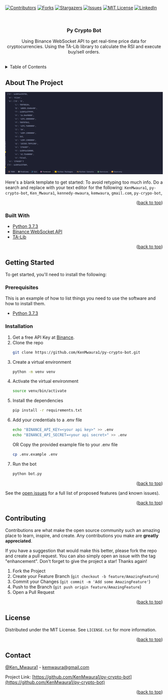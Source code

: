 
<!-- PROJECT SHIELDS -->
<!--
*** I'm using markdown "reference style" links for readability.
*** Reference links are enclosed in brackets [ ] instead of parentheses ( ).
*** See the bottom of this document for the declaration of the reference variables
*** for contributors-url, forks-url, etc. This is an optional, concise syntax you may use.
*** https://www.markdownguide.org/basic-syntax/#reference-style-links
-->
[![Contributors][contributors-shield]][contributors-url]
[![Forks][forks-shield]][forks-url]
[![Stargazers][stars-shield]][stars-url]
[![Issues][issues-shield]][issues-url]
[![MIT License][license-shield]][license-url]
[![LinkedIn][linkedin-shield]][linkedin-url]



<!-- PROJECT LOGO -->
<br />

<h3 align="center">Py Crypto Bot</h3>

  <p align="center">
    Using Binance WebSocket API to get real-time price data for cryptocurrencies. Using the TA-Lib library to calculate the RSI and execute buy/sell orders.
    <br />
    <br />
  </p>



<!-- TABLE OF CONTENTS -->
<details>
  <summary>Table of Contents</summary>
  <ol>
    <li>
      <a href="#about-the-project">About The Project</a>
      <ul>
        <li><a href="#built-with">Built With</a></li>
      </ul>
    </li>
    <li>
      <a href="#getting-started">Getting Started</a>
      <ul>
        <li><a href="#prerequisites">Prerequisites</a></li>
        <li><a href="#installation">Installation</a></li>
      </ul>
    </li>
    <li><a href="#usage">Usage</a></li>
    <li><a href="#roadmap">Roadmap</a></li>
    <li><a href="#contributing">Contributing</a></li>
    <li><a href="#license">License</a></li>
    <li><a href="#contact">Contact</a></li>
    <li><a href="#acknowledgments">Acknowledgments</a></li>
  </ol>
</details>



<!-- ABOUT THE PROJECT -->
## About The Project

![Py Crypto Bot](images/2021-12-08_01-32-crypto.png)


Here's a blank template to get started: To avoid retyping too much info. Do a search and replace with your text editor for the following: `KenMwaura1`, `py-crypto-bot`, `Ken_Mwaura1`, `kennedy-mwaura`, `kemwaura`, `gmail.com`, `py-crypo-bot`, 

<p align="right">(<a href="#top">back to top</a>)</p>



### Built With

* [Python 3.7.3](https://www.python.org/downloads/)
* [Binance WebSocket API](https://github.com/binance/binance-spot-api-docs/blob/master/web-socket-streams.md#klinecandlestick-streams)
* [TA-Lib](https://mrjbq7.github.io/ta-lib/)


<p align="right">(<a href="#top">back to top</a>)</p>



<!-- GETTING STARTED -->
## Getting Started

To get started, you'll need to install the following:

### Prerequisites

This is an example of how to list things you need to use the software and how to install them.
* [Python 3.7.3](https://www.python.org/downloads/)

### Installation

1. Get a free API Key at [Binance](https://www.binance.com).
2. Clone the repo
   ```sh
   git clone https://github.com/KenMwaura1/py-crypto-bot.git
   ```
3. Create a virtual environment
   ```sh
   python -m venv venv
   ```
4. Activate the virtual environment
   ```sh
   source venv/bin/activate
   ```
5. Install the dependencies
   ```sh
   pip install -r requirements.txt
   ```
6. Add your credentials to a .env file
   ```sh
   echo "BINANCE_API_KEY=<your api key>" >> .env
   echo "BINANCE_API_SECRET=<your api secret>" >> .env
   ```
   OR 
   Copy the provided example file to your .env file
   ```sh
   cp .env.example .env
   ```
7. Run the bot
   ```sh
   python bot.py
   ```
   

<p align="right">(<a href="#top">back to top</a>)</p>




See the [open issues](https://github.com/KenMwaura1/py-crypto-bot/issues) for a full list of proposed features (and known issues).

<p align="right">(<a href="#top">back to top</a>)</p>



<!-- CONTRIBUTING -->
## Contributing

Contributions are what make the open source community such an amazing place to learn, inspire, and create. Any contributions you make are **greatly appreciated**.

If you have a suggestion that would make this better, please fork the repo and create a pull request. You can also simply open an issue with the tag "enhancement".
Don't forget to give the project a star! Thanks again!

1. Fork the Project
2. Create your Feature Branch (`git checkout -b feature/AmazingFeature`)
3. Commit your Changes (`git commit -m 'Add some AmazingFeature'`)
4. Push to the Branch (`git push origin feature/AmazingFeature`)
5. Open a Pull Request

<p align="right">(<a href="#top">back to top</a>)</p>



<!-- LICENSE -->
## License

Distributed under the MIT License. See `LICENSE.txt` for more information.

<p align="right">(<a href="#top">back to top</a>)</p>



<!-- CONTACT -->
## Contact

 [@Ken_Mwaura1](https://twitter.com/Ken_Mwaura1) - kemwaura@gmail.com

Project Link: [https://github.com/KenMwaura1/py-crypto-bot](https://github.com/KenMwaura1/py-crypto-bot)

<p align="right">(<a href="#top">back to top</a>)</p>





<!-- MARKDOWN LINKS & IMAGES -->
<!-- https://www.markdownguide.org/basic-syntax/#reference-style-links -->
[contributors-shield]: https://img.shields.io/github/contributors/KenMwaura1/py-crypto-bot.svg?style=for-the-badge
[contributors-url]: https://github.com/KenMwaura1/py-crypto-bot/graphs/contributors
[forks-shield]: https://img.shields.io/github/forks/KenMwaura1/py-crypto-bot.svg?style=for-the-badge
[forks-url]: https://github.com/KenMwaura1/py-crypto-bot/network/members
[stars-shield]: https://img.shields.io/github/stars/KenMwaura1/py-crypto-bot.svg?style=for-the-badge
[stars-url]: https://github.com/KenMwaura1/py-crypto-bot/stargazers
[issues-shield]: https://img.shields.io/github/issues/KenMwaura1/py-crypto-bot.svg?style=for-the-badge
[issues-url]: https://github.com/KenMwaura1/py-crypto-bot/issues
[license-shield]: https://img.shields.io/github/license/KenMwaura1/py-crypto-bot.svg?style=for-the-badge
[license-url]: https://github.com/KenMwaura1/py-crypto-bot/blob/master/LICENSE.txt
[linkedin-shield]: https://img.shields.io/badge/-LinkedIn-black.svg?style=for-the-badge&logo=linkedin&colorB=555
[linkedin-url]: https://linkedin.com/in/kennedy-mwaura/
[product-screenshot]: images/screenshot.png